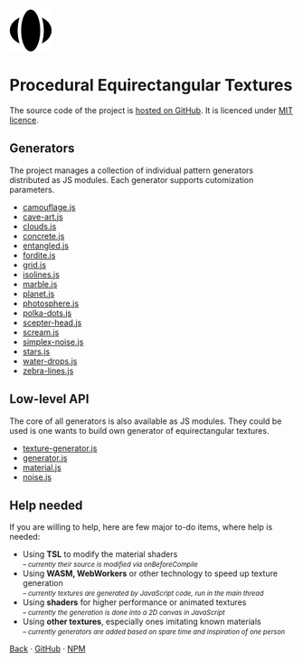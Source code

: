 <img class="logo" src="../assets/logo/logo.png">

# Procedural Equirectangular Textures

The source code of the project is [hosted on GitHub](https://github.com/boytchev/texture-generator).
It is licenced under [MIT licence](https://github.com/boytchev/texture-generator?tab=MIT-1-ov-file#readme).


## Generators

The project manages a collection of individual pattern generators
distributed as JS modules. Each generator supports cutomization
parameters. 

* [camouflage.js](camouflage.md)
* [cave-art.js](cave-art.md)
* [clouds.js](clouds.md)
* [concrete.js](concrete.md)
* [entangled.js](entangled.md)
* [fordite.js](fordite.md)
* [grid.js](grid.md)
* [isolines.js](isolines.md)
* [marble.js](marble.md)
* [planet.js](planet.md)
* [photosphere.js](photosphere.md)
* [polka-dots.js](polka-dots.md)
* [scepter-head.js](skepter-head.md)
* [scream.js](scream.md)
* [simplex-noise.js](simplex-noise.md)
* [stars.js](stars.md)
* [water-drops.js](water-drops.md)
* [zebra-lines.js](zebra-lines.md)


## Low-level API

The core of all generators is also available as JS modules.
They could be used is one wants to build own generator of
equirectangular textures.

* [texture-generator.js](api-texture-generator.md)
* [generator.js](api-generator.md)
* [material.js](api-material.md)
* [noise.js](api-noise.md)

	
<!--
## Tutorials

* [Using generators](#) - to do
* [Using low-level API](#) - to do
-->

	
## Help needed

If you are willing to help, here are few major to-do items,
where help is needed:

* Using **TSL** to modify the material shaders<br><small>*&ndash; currently their
source is modified via onBeforeCompile*</small>
* Using **WASM, WebWorkers** or other technology to speed up
texture generation<br><small>*&ndash; currently
textures are generated by JavaScript code, run in the main
thread*</small>
* Using **shaders** for higher performance or animated textures
<br><small>*&ndash; currently the
generation is done into a 2D canvas in JavaScript*</small>
* Using **other textures**, especially ones imitating
known materials<br><small>*&ndash; currently generators are
added based on spare time and inspiration of one person*</small>


<div class="footnote">
	<a href="#" onclick="window.history.back(); return false;">Back</a> &middot;
	<a href="https://github.com/boytchev/texture-generator" >GitHub</a> &middot;
	<a href="https://www.npmjs.com/package/pet-gen" >NPM</a>
</div>